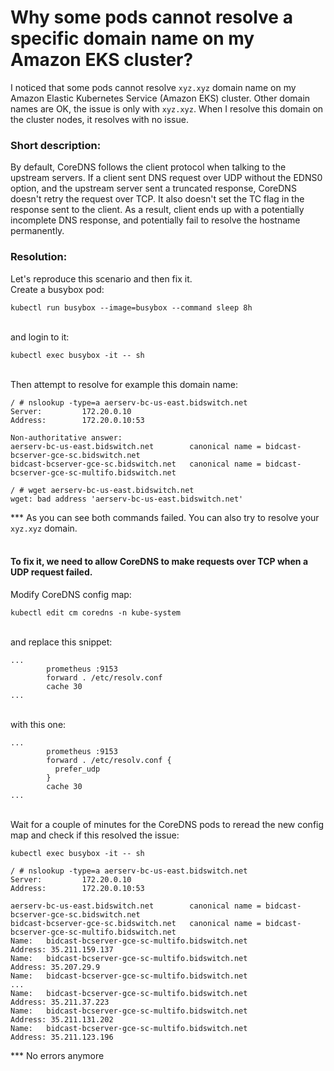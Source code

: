 # Why some pods cannot resolve a specific domain name on my Amazon EKS cluster?

I noticed that some pods cannot resolve `xyz.xyz` domain name on my Amazon Elastic Kubernetes Service (Amazon EKS) cluster. 
Other domain names are OK, the issue is only with `xyz.xyz`. When I resolve this domain on the cluster nodes, it resolves with no issue.

### Short description:
By default, CoreDNS follows the client protocol when talking to the upstream servers. If a client sent DNS request over UDP without the EDNS0 option, 
and the upstream server sent a truncated response, CoreDNS doesn't retry the request over TCP. It also doesn't set the TC flag in the 
response sent to the client. As a result, client ends up with a potentially incomplete DNS response, and potentially fail to resolve 
the hostname permanently.

### Resolution:
Let's reproduce this scenario and then fix it.
<br>Create a busybox pod:
```
kubectl run busybox --image=busybox --command sleep 8h
```

<br>and login to it:
```
kubectl exec busybox -it -- sh
```

<br>Then attempt to resolve for example this domain name:
```
/ # nslookup -type=a aerserv-bc-us-east.bidswitch.net
Server:         172.20.0.10
Address:        172.20.0.10:53

Non-authoritative answer:
aerserv-bc-us-east.bidswitch.net        canonical name = bidcast-bcserver-gce-sc.bidswitch.net
bidcast-bcserver-gce-sc.bidswitch.net   canonical name = bidcast-bcserver-gce-sc-multifo.bidswitch.net
```
```
/ # wget aerserv-bc-us-east.bidswitch.net
wget: bad address 'aerserv-bc-us-east.bidswitch.net'
```
*** As you can see both commands failed. You can also try to resolve your `xyz.xyz` domain.

#### <br>To fix it, we need to allow CoreDNS to make requests over TCP when a UDP request failed.
Modify CoreDNS config map:
```
kubectl edit cm coredns -n kube-system
```

<br>and replace this snippet:
```
...
        prometheus :9153
        forward . /etc/resolv.conf
        cache 30
...
```

<br>with this one:
```
...
        prometheus :9153
        forward . /etc/resolv.conf {
          prefer_udp
        }
        cache 30
...
```

<br>Wait for a couple of minutes for the CoreDNS pods to reread the new config map and check if this resolved the issue:
```
kubectl exec busybox -it -- sh
```
```
/ # nslookup -type=a aerserv-bc-us-east.bidswitch.net
Server:         172.20.0.10
Address:        172.20.0.10:53

aerserv-bc-us-east.bidswitch.net        canonical name = bidcast-bcserver-gce-sc.bidswitch.net
bidcast-bcserver-gce-sc.bidswitch.net   canonical name = bidcast-bcserver-gce-sc-multifo.bidswitch.net
Name:   bidcast-bcserver-gce-sc-multifo.bidswitch.net
Address: 35.211.159.137
Name:   bidcast-bcserver-gce-sc-multifo.bidswitch.net
Address: 35.207.29.9
Name:   bidcast-bcserver-gce-sc-multifo.bidswitch.net
...
Name:   bidcast-bcserver-gce-sc-multifo.bidswitch.net
Address: 35.211.37.223
Name:   bidcast-bcserver-gce-sc-multifo.bidswitch.net
Address: 35.211.131.202
Name:   bidcast-bcserver-gce-sc-multifo.bidswitch.net
Address: 35.211.123.196
```
*** No errors anymore
